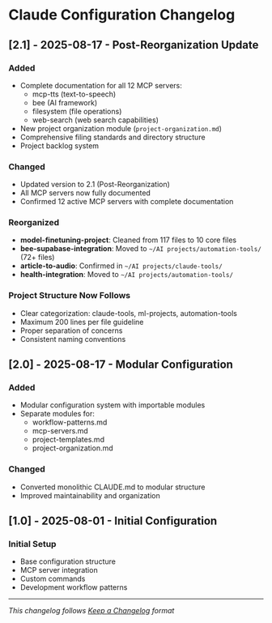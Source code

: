 # Claude Configuration Changelog

## [2.1] - 2025-08-17 - Post-Reorganization Update

### Added
- Complete documentation for all 12 MCP servers:
  - mcp-tts (text-to-speech)
  - bee (AI framework)
  - filesystem (file operations)
  - web-search (web search capabilities)
- New project organization module (`project-organization.md`)
- Comprehensive filing standards and directory structure
- Project backlog system

### Changed
- Updated version to 2.1 (Post-Reorganization)
- All MCP servers now fully documented
- Confirmed 12 active MCP servers with complete documentation

### Reorganized
- **model-finetuning-project**: Cleaned from 117 files to 10 core files
- **bee-supabase-integration**: Moved to `~/AI projects/automation-tools/` (72+ files)
- **article-to-audio**: Confirmed in `~/AI projects/claude-tools/`
- **health-integration**: Moved to `~/AI projects/automation-tools/`

### Project Structure Now Follows
- Clear categorization: claude-tools, ml-projects, automation-tools
- Maximum 200 lines per file guideline
- Proper separation of concerns
- Consistent naming conventions

## [2.0] - 2025-08-17 - Modular Configuration

### Added
- Modular configuration system with importable modules
- Separate modules for:
  - workflow-patterns.md
  - mcp-servers.md
  - project-templates.md
  - project-organization.md

### Changed
- Converted monolithic CLAUDE.md to modular structure
- Improved maintainability and organization

## [1.0] - 2025-08-01 - Initial Configuration

### Initial Setup
- Base configuration structure
- MCP server integration
- Custom commands
- Development workflow patterns

---

*This changelog follows [Keep a Changelog](https://keepachangelog.com/) format*